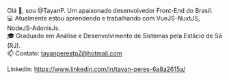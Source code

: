 Olá 👋, sou @TayanP.
Um apaixonado desenvolvedor Front-End do Brasil.
<br>
💻 Atualmente estou aprendendo e trabalhando com VueJS-NuxtJS, NodeJS-AdonisJs.
<br>
🎓 Graduado em Análise e Desenvolvimento de Sistemas pela Estácio de Sá (RJ).
<br>
📫 Contato: tayanperestpZ@hotmail.com

Linkedin: https://www.linkedin.com/in/tayan-peres-6a8a2615a/
